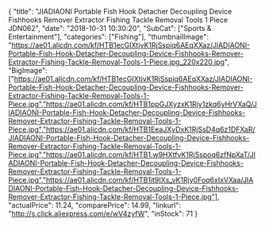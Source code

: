 {
	"title": "JIADIAONI Portable Fish Hook Detacher Decoupling Device Fishhooks Remover Extractor Fishing Tackle Removal Tools 1 Piece JDN062",
	"date": "2018-10-31 10:30:20",
	"SubCat": ["Sports & Entertainment"],
	"categories": ["Fishing"],
	"thumbnailImage": "https://ae01.alicdn.com/kf/HTB1ecGIXtjvK1RjSspiq6AEqXXaz/JIADIAONI-Portable-Fish-Hook-Detacher-Decoupling-Device-Fishhooks-Remover-Extractor-Fishing-Tackle-Removal-Tools-1-Piece.jpg_220x220.jpg",
	"BigImage": ["https://ae01.alicdn.com/kf/HTB1ecGIXtjvK1RjSspiq6AEqXXaz/JIADIAONI-Portable-Fish-Hook-Detacher-Decoupling-Device-Fishhooks-Remover-Extractor-Fishing-Tackle-Removal-Tools-1-Piece.jpg","https://ae01.alicdn.com/kf/HTB1ppGJXyzxK1Rjy1zkq6yHrVXaQ/JIADIAONI-Portable-Fish-Hook-Detacher-Decoupling-Device-Fishhooks-Remover-Extractor-Fishing-Tackle-Removal-Tools-1-Piece.jpg","https://ae01.alicdn.com/kf/HTB1EeaJXyDxK1RjSsD4q6z1DFXaR/JIADIAONI-Portable-Fish-Hook-Detacher-Decoupling-Device-Fishhooks-Remover-Extractor-Fishing-Tackle-Removal-Tools-1-Piece.jpg","https://ae01.alicdn.com/kf/HTB1.w9HXtfvK1RjSspoq6zfNpXaT/JIADIAONI-Portable-Fish-Hook-Detacher-Decoupling-Device-Fishhooks-Remover-Extractor-Fishing-Tackle-Removal-Tools-1-Piece.jpg","https://ae01.alicdn.com/kf/HTB1it9IXs_vK1Rjy0Foq6xIxVXaa/JIADIAONI-Portable-Fish-Hook-Detacher-Decoupling-Device-Fishhooks-Remover-Extractor-Fishing-Tackle-Removal-Tools-1-Piece.jpg"],
	"actualPrice": 11.24,
	"comparePrice": 14.99,
	"linkurl": "http://s.click.aliexpress.com/e/wV4zyfW",
	"inStock": 71
}
